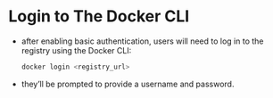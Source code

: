 # Login to The Docker CLI

- after enabling basic authentication, users will need to log in to the registry using the Docker CLI:

    ```bash
    docker login <registry_url>
    ```
- they’ll be prompted to provide a username and password.
